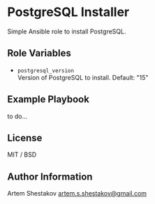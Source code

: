 # PostgreSQL Installer
Simple Ansible role to install PostgreSQL.


## Role Variables

* `postgresql_version`  
Version of PostgreSQL to install. Default: "15"


## Example Playbook

to do...

## License

MIT / BSD

## Author Information

Artem Shestakov [artem.s.shestakov@gmail.com](mailto:artem.s.shestakov@gmail.com)
